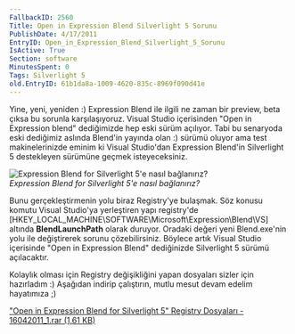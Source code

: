 ```yaml
---
FallbackID: 2560
Title: Open in Expression Blend Silverlight 5 Sorunu
PublishDate: 4/17/2011
EntryID: Open_in_Expression_Blend_Silverlight_5_Sorunu
IsActive: True
Section: software
MinutesSpent: 0
Tags: Silverlight 5
old.EntryID: 61b1da8a-1009-4620-835c-8969f090d41e
---
```

Yine, yeni, yeniden :) Expression Blend ile ilgili ne zaman bir preview,
beta çıksa bu sorunla karşılaşıyoruz. Visual Studio içerisinden "Open in
Expression blend" dediğimizde hep eski sürüm açılıyor. Tabi bu senaryoda
eski dediğimiz aslında Blend'in yayında olan :) sürümü oluyor ama test
makinelerinizde eminim ki Visual Studio'dan Expression Blend'in
Silverlight 5 destekleyen sürümüne geçmek isteyeceksiniz.

![Expression Blend for Silverlight 5'e nasıl
bağlanırız?](http://cdn.daron.yondem.com/assets/2560/16042011_2.png)\
*Expression Blend for Silverlight 5'e nasıl bağlanırız?*

Bunu gerçekleştirmenin yolu biraz Registry'ye bulaşmak. Söz konusu
komutu Visual Studio'ya yerleştiren yapı registry'de
[HKEY\_LOCAL\_MACHINE\\SOFTWARE\\Microsoft\\Expression\\Blend\\VS]
altında **BlendLaunchPath** olarak duruyor. Oradaki değeri yeni
Blend.exe'nin yolu ile değiştirerek sorunu çözebilirsiniz. Böylece artık
Visual Studio içerisinde "Open in Expression Blend" dediğinizde
Silverlight 5 sürümü açılacaktır.

Kolaylık olması için Registry değişikliğini yapan dosyaları sizler için
hazırladım :) Aşağıdan indirip çalıştırın, mutlu mesut devam edelim
hayatımıza ;)

["Open in Expression Blend for Silverlight 5" Registry Dosyaları -
16042011\_1.rar (1,61
KB)](http://cdn.daron.yondem.com/assets/2560/16042011_1.rar)


